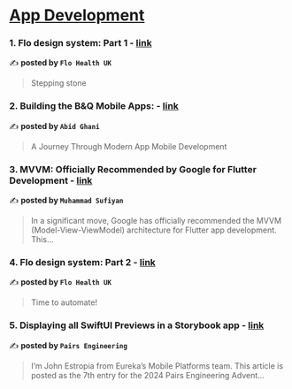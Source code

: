 
<h1><a href=https://medium.com/tag/mobile-app-development/recommended target="_blank" rel="noopener noreferrer">App Development</a></h1>
<h3>1. Flo design system: Part 1 - <a href="https://medium.com/flo-health/flo-design-system-part-1-1eb8b731a48c" target="_blank" rel="noopener noreferrer">link</a></h3>

✍️ **posted by `Flo Health UK`**

<blockquote>Stepping stone</blockquote>

<h3>2. Building the B&Q Mobile Apps: - <a href="https://medium.com/@abid.ghani/building-the-b-q-mobile-apps-ce69ab593797" target="_blank" rel="noopener noreferrer">link</a></h3>

✍️ **posted by `Abid Ghani`**

<blockquote>A Journey Through Modern App Mobile Development</blockquote>

<h3>3. MVVM: Officially Recommended by Google for Flutter Development - <a href="https://medium.com/@ksufi7350/mvvm-officially-recommended-by-google-for-flutter-development-ba17f899d320" target="_blank" rel="noopener noreferrer">link</a></h3>

✍️ **posted by `Muhammad Sufiyan`**

<blockquote>In a significant move, Google has officially recommended the MVVM (Model-View-ViewModel) architecture for Flutter app development. This…</blockquote>

<h3>4. Flo design system: Part 2 - <a href="https://medium.com/flo-health/flo-design-system-part-2-0848c4623081" target="_blank" rel="noopener noreferrer">link</a></h3>

✍️ **posted by `Flo Health UK`**

<blockquote>Time to automate!</blockquote>

<h3>5. Displaying all SwiftUI Previews in a Storybook app - <a href="https://medium.com/eureka-engineering/displaying-all-swiftui-previews-in-a-storybook-app-1dd8e925d777" target="_blank" rel="noopener noreferrer">link</a></h3>

✍️ **posted by `Pairs Engineering`**

<blockquote>I’m John Estropia from Eureka’s Mobile Platforms team. This article is posted as the 7th entry for the 2024 Pairs Engineering Advent…</blockquote>


